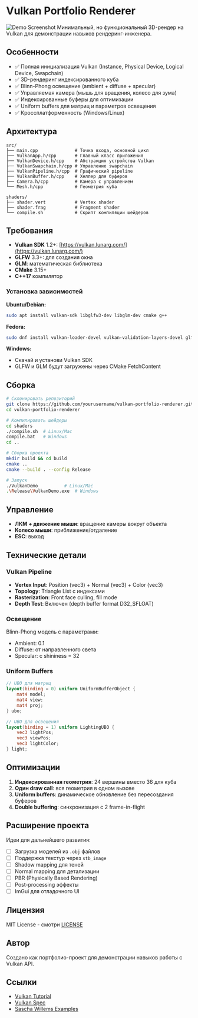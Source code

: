 # Vulkan Portfolio Renderer


![Demo Screenshot](demo/sh.gif)
Минимальный, но функциональный 3D-рендер на Vulkan для демонстрации навыков рендеринг-инженера.

## Особенности

- ✅ Полная инициализация Vulkan (Instance, Physical Device, Logical Device, Swapchain)
- ✅ 3D-рендеринг индексированного куба
- ✅ Blinn-Phong освещение (ambient + diffuse + specular)
- ✅ Управляемая камера (мышь для вращения, колесо для зума)
- ✅ Индексированные буферы для оптимизации
- ✅ Uniform buffers для матриц и параметров освещения
- ✅ Кроссплатформенность (Windows/Linux)

## Архитектура

```
src/
├── main.cpp              # Точка входа, основной цикл
├── VulkanApp.h/cpp       # Главный класс приложения
├── VulkanDevice.h/cpp    # Абстракция устройства Vulkan
├── VulkanSwapchain.h/cpp # Управление swapchain
├── VulkanPipeline.h/cpp  # Графический pipeline
├── VulkanBuffer.h/cpp    # Хелпер для буферов
├── Camera.h/cpp          # Камера с управлением
└── Mesh.h/cpp            # Геометрия куба

shaders/
├── shader.vert           # Vertex shader
├── shader.frag           # Fragment shader
└── compile.sh            # Скрипт компиляции шейдеров
```

## Требования

- **Vulkan SDK** 1.2+: [https://vulkan.lunarg.com/](https://vulkan.lunarg.com/)
- **GLFW** 3.3+: для создания окна
- **GLM**: математическая библиотека
- **CMake** 3.15+
- **C++17** компилятор

### Установка зависимостей

**Ubuntu/Debian:**
```bash
sudo apt install vulkan-sdk libglfw3-dev libglm-dev cmake g++
```

**Fedora:**
```bash
sudo dnf install vulkan-loader-devel vulkan-validation-layers-devel glfw-devel glm-devel cmake gcc-c++
```

**Windows:**
- Скачай и установи Vulkan SDK
- GLFW и GLM будут загружены через CMake FetchContent

## Сборка

```bash
# Склонировать репозиторий
git clone https://github.com/yourusername/vulkan-portfolio-renderer.git
cd vulkan-portfolio-renderer

# Компилировать шейдеры
cd shaders
./compile.sh  # Linux/Mac
compile.bat   # Windows
cd ..

# Сборка проекта
mkdir build && cd build
cmake ..
cmake --build . --config Release

# Запуск
./VulkanDemo          # Linux/Mac
.\Release\VulkanDemo.exe  # Windows
```

## Управление

- **ЛКМ + движение мыши**: вращение камеры вокруг объекта
- **Колесо мыши**: приближение/отдаление
- **ESC**: выход

## Технические детали

### Vulkan Pipeline
- **Vertex Input**: Position (vec3) + Normal (vec3) + Color (vec3)
- **Topology**: Triangle List с индексами
- **Rasterization**: Front face culling, fill mode
- **Depth Test**: Включен (depth buffer format D32_SFLOAT)

### Освещение
Blinn-Phong модель с параметрами:
- Ambient: 0.1
- Diffuse: от направленного света
- Specular: с shininess = 32

### Uniform Buffers
```glsl
// UBO для матриц
layout(binding = 0) uniform UniformBufferObject {
    mat4 model;
    mat4 view;
    mat4 proj;
} ubo;

// UBO для освещения
layout(binding = 1) uniform LightingUBO {
    vec3 lightPos;
    vec3 viewPos;
    vec3 lightColor;
} light;
```

## Оптимизации

1. **Индексированная геометрия**: 24 вершины вместо 36 для куба
2. **Один draw call**: вся геометрия в одном вызове
3. **Uniform buffers**: динамическое обновление без пересоздания буферов
4. **Double buffering**: синхронизация с 2 frame-in-flight

## Расширение проекта

Идеи для дальнейшего развития:

- [ ] Загрузка моделей из `.obj` файлов
- [ ] Поддержка текстур через `stb_image`
- [ ] Shadow mapping для теней
- [ ] Normal mapping для детализации
- [ ] PBR (Physically Based Rendering)
- [ ] Post-processing эффекты
- [ ] ImGui для отладочного UI

## Лицензия

MIT License - смотри [LICENSE](LICENSE)

## Автор

Создано как портфолио-проект для демонстрации навыков работы с Vulkan API.

## Ссылки

- [Vulkan Tutorial](https://vulkan-tutorial.com/)
- [Vulkan Spec](https://www.khronos.org/registry/vulkan/)
- [Sascha Willems Examples](https://github.com/SaschaWillems/Vulkan)
